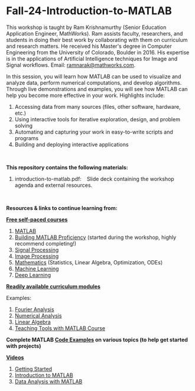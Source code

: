 # Fall-24-Introduction-to-MATLAB

This workshop is taught by Ram Krishnamurthy (Senior Education Application Engineer, MathWorks). 
Ram assists faculty, researchers, and students in doing their best work by collaborating with them on curriculum and research matters. He received his Master's degree in Computer Engineering from the University of Colorado, Boulder in 2016. His expertise is in the applications of Artificial Intelligence techniques for Image and Signal workflows.
Email: ramnarak@mathworks.com.

In this session, you will learn how MATLAB can be used to visualize and analyze data, perform numerical computations, and develop algorithms. Through live demonstrations and examples, you will see how MATLAB can help you become more effective in your work.
Highlights include:
  1. Accessing data from many sources (files, other software, hardware, etc.)
  2. Using interactive tools for iterative exploration, design, and problem solving
  3. Automating and capturing your work in easy-to-write scripts and programs
  4. Building and deploying interactive applications

&nbsp;

**This repository contains the following materials:**
  1. introduction-to-matlab.pdf: &ensp; Slide deck containing the workshop agenda and external resources.

&nbsp;

**Resources & links to continue learning from:**

**[Free self-paced courses](https://matlabacademy.mathworks.com/?page=1&sort=featured)**
  1. [MATLAB](https://matlabacademy.mathworks.com/details/matlab-onramp/gettingstarted)
  2. [Building MATLAB Proficiency](https://matlabacademy.mathworks.com/details/build-matlab-proficiency/lpmlbmp) (started during the workshop, highly recommend completing!)
  3. [Signal Processing](https://matlabacademy.mathworks.com/details/core-signal-processing-techniques-in-matlab/lpmlcspt)
  4. [Image Processing](https://matlabacademy.mathworks.com/details/image-processing-with-matlab/mlip)
  5. [Mathematics](https://matlabacademy.mathworks.com/?page=1&fq=mathematics-and-optimization&sort=featured) (Statistics, Linear Algebra, Optimization, ODEs)
  6. [Machine Learning](https://matlabacademy.mathworks.com/details/machine-learning-with-matlab/mlml)
  7. [Deep Learning](https://matlabacademy.mathworks.com/details/deep-learning-with-matlab/mldl)
     

**[Readily available curriculum modules](https://www.mathworks.com/academia/courseware.html?s_tid=acmain_ed-pop-cw_gw_bod)**


Examples:
  1. [Fourier Analysis](https://www.mathworks.com/matlabcentral/fileexchange/106725-fourier-analysis)
  2. [Numerical Analysis](https://www.mathworks.com/matlabcentral/fileexchange/111490-numerical-methods-with-applications)
  3. [Linear Algebra](https://www.mathworks.com/matlabcentral/fileexchange/94730-matrix-methods-of-linear-algebra)
  4. [Teaching Tools with MATLAB Course](https://www.mathworks.com/learn/teaching-with-matlab.html)



  **Complete MATLAB [Code Examples](https://www.mathworks.com/help/matlab/examples.html) on various topics (to help get started with projects)**
  


**[Videos](https://www.mathworks.com/videos.html)**
  
  1. [Getting Started](https://www.mathworks.com/videos/getting-started-with-matlab-68985.html?s_tid=srchtitle_videos_main_1_getting%20started%20matlab)
  2. [Introduction to MATLAB](https://www.mathworks.com/videos/introduction-to-matlab-1621968498775.html?s_tid=vid_pers_recs)
  3. [Data Analysis with MATLAB](https://www.mathworks.com/videos/low-code-data-analysis-with-matlab-1676562237481.html?s_tid=vid_pers_recs)
